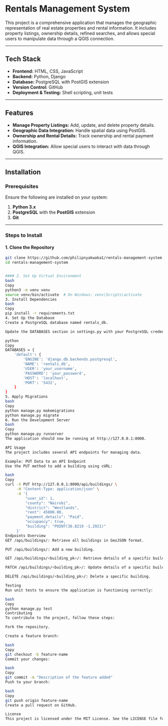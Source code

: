 # Rentals Management System

This project is a comprehensive application that manages the geographic representation of real estate properties and rental information. It includes property listings, ownership details, refined searches, and allows special users to manipulate data through a QGIS connection.

---

## Tech Stack

- **Frontend:** HTML, CSS, JavaScript
- **Backend:** Python, Django
- **Database:** PostgreSQL with PostGIS extension
- **Version Control:** GitHub
- **Deployment & Testing:** Shell scripting, unit tests

---

## Features

- **Manage Property Listings:** Add, update, and delete property details.
- **Geographic Data Integration:** Handle spatial data using PostGIS.
- **Ownership and Rental Details:** Track ownership and rental payment information.
- **QGIS Integration:** Allow special users to interact with data through QGIS.

---

## Installation

### Prerequisites

Ensure the following are installed on your system:

1. **Python 3.x**
2. **PostgreSQL** with the **PostGIS** extension
3. **Git**

---

### Steps to Install

#### 1. Clone the Repository
```bash
git clone https://github.com/philipnyakwaka1/rentals-management-system.git
cd rentals-management-system


#### 2. Set Up Virtual Environment
bash
Copy
python3 -m venv venv
source venv/bin/activate  # On Windows: venv\Scripts\activate
3. Install Dependencies
bash
Copy
pip install -r requirements.txt
4. Set Up the Database
Create a PostgreSQL database named rentals_db.

Update the DATABASES section in settings.py with your PostgreSQL credentials:

python
Copy
DATABASES = {
    'default': {
        'ENGINE': 'django.db.backends.postgresql',
        'NAME': 'rentals_db',
        'USER': 'your_username',
        'PASSWORD': 'your_password',
        'HOST': 'localhost',
        'PORT': '5432',
    }
}
5. Apply Migrations
bash
Copy
python manage.py makemigrations
python manage.py migrate
6. Run the Development Server
bash
Copy
python manage.py runserver
The application should now be running at http://127.0.0.1:8000.

API Usage
The project includes several API endpoints for managing data.

Example: PUT Data to an API Endpoint
Use the PUT method to add a building using cURL:

bash
Copy
curl -X PUT http://127.0.0.1:8000/api/buildings/ \
     -H "Content-Type: application/json" \
     -d '{
         "user_id": 1,
         "county": "Nairobi",
         "district": "Westlands",
         "rent": 45000.00,
         "payment_details": "Paid",
         "occupancy": true,
         "building": "POINT(36.8219 -1.2921)"
     }'
Endpoints Overview
GET /api/buildings/: Retrieve all buildings in GeoJSON format.

PUT /api/buildings/: Add a new building.

GET /api/buildings/<building_pk>/: Retrieve details of a specific building.

PATCH /api/buildings/<building_pk>/: Update details of a specific building.

DELETE /api/buildings/<building_pk>/: Delete a specific building.

Testing
Run unit tests to ensure the application is functioning correctly:

bash
Copy
python manage.py test
Contributing
To contribute to the project, follow these steps:

Fork the repository.

Create a feature branch:

bash
Copy
git checkout -b feature-name
Commit your changes:

bash
Copy
git commit -m "Description of the feature added"
Push to your branch:

bash
Copy
git push origin feature-name
Create a pull request on GitHub.

License
This project is licensed under the MIT License. See the LICENSE file for details.